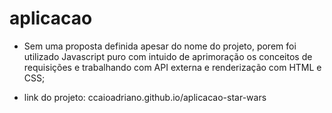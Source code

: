 # aplicacao
- Sem uma proposta definida apesar do nome do projeto, porem foi utilizado Javascript puro com intuido de aprimoração os conceitos de requisições e trabalhando com API externa e renderização com HTML e CSS;


- link do projeto: ccaioadriano.github.io/aplicacao-star-wars
